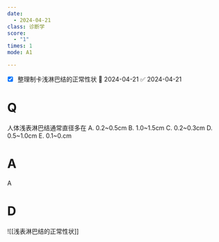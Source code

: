 ```yaml
---
date:
  - 2024-04-21
class: 诊断学
score:
  - "1"
times: 1
mode: A1

--- 
```

- [x] 整理制卡浅淋巴结的正常性状 📅 2024-04-21 ✅ 2024-04-21


# Q
人体浅表淋巴结通常直径多在
A. 0.2~0.5cm 
B. 1.0~1.5cm 
C. 0.2~0.3cm 
D. 0.5~1.0cm 
E. 0.1~0.cm

# A

A



# D
![[浅表淋巴结的正常性状]]